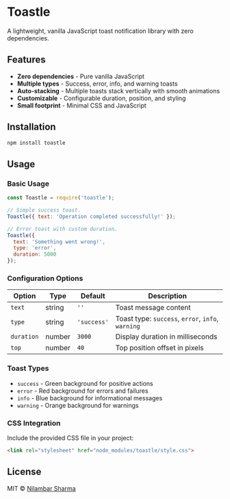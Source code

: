 # Toastle

A lightweight, vanilla JavaScript toast notification library with zero dependencies.

## Features

- **Zero dependencies** - Pure vanilla JavaScript
- **Multiple types** - Success, error, info, and warning toasts
- **Auto-stacking** - Multiple toasts stack vertically with smooth animations
- **Customizable** - Configurable duration, position, and styling
- **Small footprint** - Minimal CSS and JavaScript

## Installation

```sh
npm install toastle
```

## Usage

### Basic Usage

```javascript
const Toastle = require('toastle');

// Simple success toast.
Toastle({ text: 'Operation completed successfully!' });

// Error toast with custom duration.
Toastle({
  text: 'Something went wrong!',
  type: 'error',
  duration: 5000
});
```

### Configuration Options

| Option | Type | Default | Description |
|--------|------|---------|-------------|
| `text` | string | `''` | Toast message content |
| `type` | string | `'success'` | Toast type: `success`, `error`, `info`, `warning` |
| `duration` | number | `3000` | Display duration in milliseconds |
| `top` | number | `40` | Top position offset in pixels |

### Toast Types

- `success` - Green background for positive actions
- `error` - Red background for errors and failures
- `info` - Blue background for informational messages
- `warning` - Orange background for warnings

### CSS Integration

Include the provided CSS file in your project:

```html
<link rel="stylesheet" href="node_modules/toastle/style.css">
```

## License

MIT © [Nilambar Sharma](https://github.com/ernilambar)

